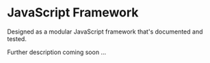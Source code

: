 # JavaScript Framework

Designed as a modular JavaScript framework that's documented and tested.

Further description coming soon ...